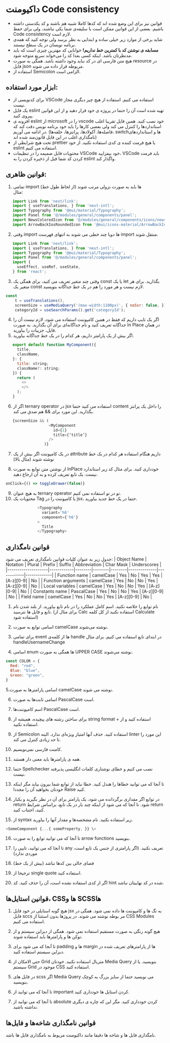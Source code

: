 # داکیومنت Code consistency

* قوانین نیز برای این وضع شده اند که کدها کاملا شبیه هم باشند و کد یکدستی داشته باشیم. بعضی از این قوانین ممکن است با سلیقه‌ی شما یکی نباشند، ولی برای حفظ  Code consistency لازم است.   
* شاید برخی از موارد زیر خیلی ساده و ابتدایی به نظر برسد ولی توجه کنید که همه‌ی برنامه نویسان در یک سطح نیستند.  
* **مسابقه ی نوشتن کد با کمترین خط نداریم\!** خوانایی کد مهترین چیزی است که باید مدنظرتان باشد. اینکه کسی بعدا کد را می‌خواند سریع متوجه شود.
* هیچ متن فارسی ای در کد نباید وجود داشته باشد. همگی به صورت resource در فایل json مربوطه قرار داده می شوند.
* استفاده از  Semicolon الزامی است.


## ابزار مورد استفاده: 

* برای کدنویسی از VSCode استفاده می کنیم. استفاده از هیچ چیز دیگری مجاز نیست.  
* یک فایل eslint تهیه شده است آن را حتما در پروژه ی خود قرار دهید و از این قوانین پیروی کنید.  
* افزونه ی eslint از microsoft را در vscode خود نصب کنید. همین فایل تقریبا اغلب استانداردها را کنترل می کند ولی بعضی کارها را باید خود برنامه نویس دقت کند که در ادامه می آوریم. (فاصله‌ها، آکولاد‌ها، پرانتزها، حلقه‌ها، switchها و استانداردهای نامگذاری اغلب در این فایل قانون‌مند شده اند)  
* تحت هیچ شرایطی از prettier یا هیچ فرمت کننده ی کدی استفاده نکنید. از خود eslint استفاده می کنیم.  
* محتویات فایل ضمیمه را در تنظیمات VSCode خود بیفزایید، VSCode باید فرمت کردن کد شما قبل از ذخیره کردن را به eslint واگذار کند.

## قوانین ظاهری:

1. تمامی import ها باید به صورت نزولی مرتب شوند (از لحاظ طول خط)  
   مثال:  
```javascript 
   import Link from 'next/link';  
   import { useTranslations, } from 'next-intl';  
   import Typography from '@mui/material/Typography';  
   import Panel from '@/modules/general/components/panel';  
   import NewsColoredIcon from '@/modules/general/components/icons/news-colored';  
   import ArrowBackIosRoundedIcon from '@mui/icons-material/ArrowBackIosRounded';
```
     
2. وقتی import ها دویا چند خطی می شوند به انتهای فهرست import منتقل شوند.  
```javascript
   import Link from 'next/link';  
   import { useTranslations, } from 'next-intl';  
   import Typography from '@mui/material/Typography';  
   import Panel from '@/modules/general/components/panel';  
   import {  
     useEffect, useRef, useState,  
   } from 'react';
```
3. وقتی چند متغیر تعریف می کنید، برای همگی یک const یا یک let بگذارید. برای هر متغیر یک const لازم نیست و هر مورد را هم در یک خط جداگانه بنویسید.

```javascript
const  
    t = useTranslations(),  
    screenSize = useMediaQuery('(max-width:1100px)', { noSsr: false, }),  
    categoryId = useSearchParams().get('categoryId');
```

4. اگر یک تایپ داریم که فقط در همین کامپوننت استفاده می شود، لازم نیست آن را جداگانه تعریف کنید و نام جداگانه‌ای برای آن بگذارید. به صورت In Place در همان فایل، جزییات را بیاورید.
5. اگر بیش از یک پارامتر داریم، هر کدام را در یک خط جداگانه بیاورید.
```javascript
   export default function MyComponent({  
     title,  
     className,  
   }: {  
     title: string;  
     className?: string;  
   }) {   
     return (  
       <>  
       </>  
     );  
   }
```
6. اگر از ternary operator در jsx استفاده می کنید حتما content را داخل یک پرانتز بگذارید. این مورد برای && هم صدق می کند.

```javascript
   {screenSize && (  
                   <MyComponent  
                     id={1}  
                     title={‘title’}  
                   />  
                 )}
```
7. در یک کامپوننت اگر بیش از یک attribute داریم هنگام استفاده هر کدام در یک خط نوشته شوند (مثال بالا)

8. از نوشتن متن توابع به صورت InPlace خودداری کنید. برای مثال کد زیر استاندارد نیست. یک تابع تعریف کرده و به آن ارجاع دهید.
```javascript
onClick={() => toggleDrawer(false)}
```
9. به هیچ عنوان ternary operator تو در تو استفاده نمی کنیم.
10. محتویات یک Tag یا کامپوننت را در jsx، حتما در یک خط جدید بیاورید.
```javascript
              <Typography  
                variant='h6'  
                component={'h6'}  
              >  
                Title  
              </Typography>
```



## قوانین نامگذاری
جدول زیر به عنوان کلیات قوانین نامگذاری تعریف می شود:
| Object Name        | Notation   | Plural | Prefix | Suffix | Abbreviation | Char Mask  | Underscores |
|--------------------|------------|--------|--------|--------|--------------|------------|-------------|
| Function name      | camelCase  | Yes    | No     | Yes    | Yes          | [A-z][0-9] | No          |
| Function arguments | camelCase  | Yes    | No     | No     | Yes          | [A-z][0-9] | No          |
| Local variables    | camelCase  | Yes    | No     | No     | Yes          | [A-z][0-9] | No          |
| Constants name     | PascalCase | Yes    | No     | No     | Yes          | [A-z][0-9] | No          |
| Field name         | camelCase  | Yes    | No     | No     | Yes          | [A-z][0-9] | No          |
1. نام توابع را خلاصه نکنید. اسم کامل عملکرد را در نام تابع بیاورید. از بلند شدن نام تابع و فایل ها نترسید. (برای مثال از Calc استفاده نکنید از کل کلمه Calculate استفاده شود)  
   
2. اسامی توابع به صورت camelCase نوشته می‌شوند.
   
3.  برای تمامی event ها از کلمه‌ی handle در ابتدای تابع استفاده می کنیم. برای مثال handleUsernameChange

4. اسامی enum ها همگی به صورت UPPER CASE نوشته می‌شوند.
```javascript
const COLOR = {
  Red: "red",
  Blue: "blue",
  Green: "green",
}
```
5.اسامی پارامترها به صورت camelCase نوشته می شوند.

6. اسامی ثابت‌ها به صورت PascalCase است.

7. اسم کامپوننت‌ها PascalCase است.

8. برای ساختن رشته های پیچیده، همیشه از string format استفاده کنید و از + استفاده نکنید.  
   
9.  از Semicolon استفاده کنید. حذف آنها امتیاز ویژه‌ای ندارد. البته linter این مورد را تا حد زیادی کنترل می کند.
    
10.  کامنت فارسی نمی‌نویسیم.
    
11.  همه ی پارامترها باید معنی دار هستند.
    
12.  حتما Spellchecker نصب می کنیم و خطای نوشتاری کلمات انگلیسی پذیرفته نیست.

13.  تا آنجا که می توانید خطاها را هندل کنید. خطا نباید از توابع شما بیرون بیاید مگر اینکه خودتان بخواهید آن را مجددا Raise کنید.

14.  در توابع اگر مقداری برگردانده می شود، یک پارامتر  برای آن در نظر بگیرید و یکبار return شود. تا آنجا که می شود از اینکه چند بار در یک تابع، براساس شرایط return کنید، اجتناب کنید.

15.  از syntax زیر استفاده نکنید. نام مشخصه‌ها و مقدار آنها را بیاورید.  
```javascript
<SomeComponent {...{ someProperty, }} \>
```

16. تا آنجا که می توانید توابع را به صورت arrow functions بنویسید.  


17. تا آنجا که می توانید، تایپی را any تعریف نکنید. (اگر پارامتری از جنس یک تابع است، موردی ندارد)

18. فضای خالی بین کدها نباشد (بیش از یک خط)

19. ترجیحا از single quote  استفاده کنید.
    
20. اگر از کدی استفاده نشده است، آن را حذف کنید. کد hint شده در کد نهاییتان نباشد.  








## قوانین استایل‌ها، CSSها و SCSSها

1. هیچ گونه استایلی در خود فایل jsx به تگ ها و کامپوننت ها داده نمی شود. همگی در فایل sccs مر بوطه نوشته می شوند. در پروژها بدون استثنا از CSS Modules استفاده می کنیم.
   
2. هیچ گونه رنگی به صورت مستقیم استفاده نمی شود. همگی از دیزاین سیستم و از توکن ها و پارامترها باید استفاده شوند.
   
3. تا آنجا که می شود برای padding ها و margin ها از پارامترهای تعریف شده در دیزاین سیستم استفاده کنید.
   
4. حتی الامکان از Grid متریال استفاده نکنید. خودتان Media Query بنویسید. یا از سیستم Grid موجود در CSS استفاده کنید.

5. در فایل های scss اگر Media Query می نویسید حتما از سایز بزرگ به کوچک بنویسید.

6. تا آنجا که می توانید از  important کردن استایل ها خودداری کنید.

7. تا آنجا که می توانید از absolute کردن خودداری کنید. مگر این که چاره ی دیگری نداشته باشید.




## قوانین نامگذاری شاخه‌ها و فایل‌ها

   
نامگذاری فایل ها و شاخه ها دقیقا مانند داکیومنت مربوط به نامگذاری فایل ها باشد.  


